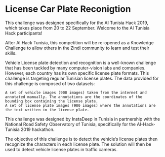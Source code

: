 # License Car Plate Reconigtion

This challenge was designed specifically for the AI Tunisia Hack 2019, which takes place from 20 to 22 September. Welcome to the AI Tunisia Hack participants!

After AI Hack Tunisia, this competition will be re-opened as a Knowledge Challenge to allow others in the Zindi community to learn and test their skills.

Vehicle License plate detection and recognition is a well-known challenge that has been tackled by many computer-vision labs and companies. However, each country has its own specific license plate formats. This challenge is targeting regular Tunisian license plates. The data provided for this challenge is composed of two datasets:

    A set of vehicle images (900 images) taken from the internet and annotated manually. The annotations are the coordinates of the bounding box containing the license plate.
    A set of license plate images (900 images) where the annotations are the text written in the license plate.

This challenge was designed by InstaDeep in Tunisia in partnership with the National Road Safety Observatory of Tunisia, specifically for the AI-Hack-Tunisia 2019 hackathon.

The objective of this challenge is to detect the vehicle’s license plates then recognize the characters in each license plate. The solution will then be used to detect vehicle license plates in traffic cameras.
